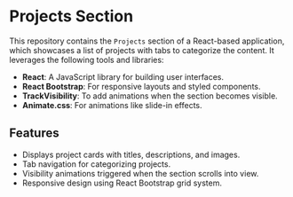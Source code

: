 # Projects Section

This repository contains the `Projects` section of a React-based application, which showcases a list of projects with tabs to categorize the content. It leverages the following tools and libraries:

- **React**: A JavaScript library for building user interfaces.
- **React Bootstrap**: For responsive layouts and styled components.
- **TrackVisibility**: To add animations when the section becomes visible.
- **Animate.css**: For animations like slide-in effects.

## Features

- Displays project cards with titles, descriptions, and images.
- Tab navigation for categorizing projects.
- Visibility animations triggered when the section scrolls into view.
- Responsive design using React Bootstrap grid system.

